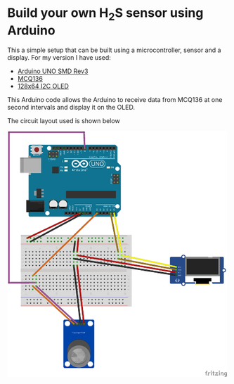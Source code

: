 # Build your own H<sub>2</sub>S sensor using Arduino

This a simple setup that can be built using a microcontroller, sensor and a display. For my version I have used:
- [Arduino UNO SMD Rev3](https://www.amazon.com/gp/product/B007R9TUJE)
- [MCQ136](https://www.amazon.com/gp/product/B00S0CRNN2)
- [128x64 I2C OLED](https://www.amazon.com/gp/product/B00O2KDQBE)

This Arduino code allows the Arduino to receive data from MCQ136 at one second intervals and display it on the OLED.

The circuit layout used is shown below

<img src="layout.png" width="500">
